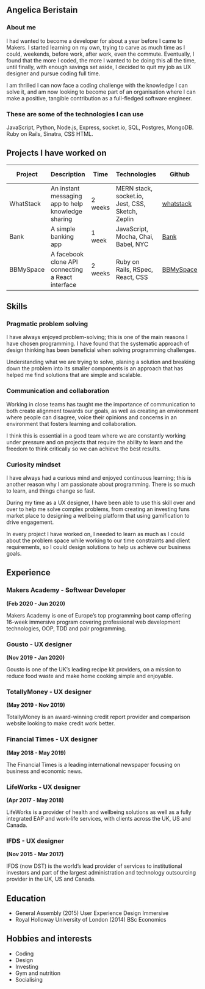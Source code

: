 ## Angelica Beristain

### About me

I had wanted to become a developer for about a year before I came to Makers. I started learning on my own, trying to carve as much time as I could, weekends, before work, after work, even the commute. Eventually, I found that the more I coded, the more I wanted to be doing this all the time, until finally, with enough savings set aside, I decided to quit my job as UX designer and pursue coding full time.

I am thrilled I can now face a coding challenge with the knowledge I can solve it, and am now looking to become part of an organisation where I can make a positive, tangible contribution as a full-fledged software engineer.

### These are some of the technologies I can use

JavaScript, Python, Node.js, Express, socket.io, SQL, Postgres, MongoDB.
Ruby on Rails, Sinatra, CSS HTML.

## Projects I have worked on

| Project   | Description                                        | Time    | Technologies                                     | Github                                                            | Live version                                       |
| --------- | -------------------------------------------------- | ------- | ------------------------------------------------ | ----------------------------------------------------------------- | -------------------------------------------------- |
| WhatStack | An instant messaging app to help knowledge sharing | 2 weeks | MERN stack, socket.io, Jest, CSS, Sketch, Zeplin | [whatstack](https://github.com/FayeCarter/WhatStack)              | [whatstack Live](https://whatstack.herokuapp.com/) |
| Bank      | A simple banking app                               | 1 week  | JavaScript, Mocha, Chai, Babel, NYC              | [Bank](https://github.com/Angelica137/Bank)                       |                                                    |
| BBMySpace | A facebook clone API connecting a React interface  | 2 weeks | Ruby on Rails, RSpec, React, CSS                 | [BBMySpace](https://github.com/hturnbull93/acebook-myspace-react) |                                                    |

## Skills

### Pragmatic problem solving

I have always enjoyed problem-solving; this is one of the main reasons I have chosen programming. I have found that the systematic approach of design thinking has been beneficial when solving programming challenges.

Understanding what we are trying to solve, planing a solution and breaking down the problem into its smaller components is an approach that has helped me find solutions that are simple and scalable.

### Communication and collaboration

Working in close teams has taught me the importance of communication to both create alignment towards our goals, as well as creating an environment where people can disagree, voice their opinions and concerns in an environment that fosters learning and collaboration.

I think this is essential in a good team where we are constantly working under pressure and on projects that require the ability to learn and the freedom to think critically so we can achieve the best results.

### Curiosity mindset

I have always had a curious mind and enjoyed continuous learning; this is another reason why I am passionate about programming. There is so much to learn, and things change so fast.

During my time as a UX designer, I have been able to use this skill over and over to help me solve complex problems, from creating an investing funs market place to designing a wellbeing platform that using gamification to drive engagement.

In every project I have worked on, I needed to learn as much as I could about the problem space while working to our time constraints and client requirements, so I could design solutions to help us achieve our business goals.

## Experience

### Makers Academy - Softwear Developer

**(Feb 2020 - Jun 2020)**

Makers Academy is one of Europe’s top programming boot camp offering 16-week immersive program covering professional web development technologies, OOP, TDD and pair programming.

### Gousto - UX designer

**(Nov 2019 - Jan 2020)**

Gousto is one of the UK’s leading recipe kit providers, on a mission to reduce food waste and make home cooking simple and enjoyable.

### TotallyMoney - UX designer

**(May 2019 - Nov 2019)**

TotallyMoney is an award-winning credit report provider and comparison website looking to make credit work better.

### Financial Times - UX designer

**(May 2018 - May 2019)**

The Financial Times is a leading international newspaper focusing on business and economic news.

### LifeWorks - UX designer

**(Apr 2017 - May 2018)**

LifeWorks is a provider of health and wellbeing solutions as well as a fully integrated EAP and work‑life services, with clients across the UK, US and Canada.

### IFDS - UX designer

**(Nov 2015 - Mar 2017)**

IFDS (now DST) is the world’s lead provider of services to institutional investors and part of the largest administration and technology outsourcing provider in the UK, US and Canada.

## Education

- General Assembly (2015) User Experience Design Immersive
- Royal Holloway University of London (2014) BSc Economics

## Hobbies and interests

- Coding
- Design
- Investing
- Gym and nutrition
- Socialising
